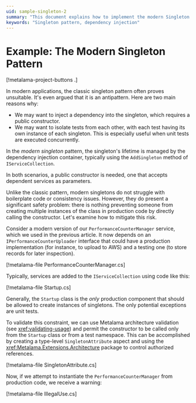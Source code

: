 ```yaml
---
uid: sample-singleton-2
summary: "This document explains how to implement the modern Singleton pattern. The modern singleton pattern, managed by dependency injection, requires a public constructor but risks multiple instances. Metalama architecture validation can mitigate this."
keywords: "Singleton pattern, dependency injection"
---
```


# Example: The Modern Singleton Pattern

[!metalama-project-buttons .]

In modern applications, the classic singleton pattern often proves unsuitable. It's even argued that it is an antipattern. Here are two main reasons why:

* We may want to inject a dependency into the singleton, which requires a public constructor.
* We may want to isolate tests from each other, with each test having its own instance of each singleton. This is especially useful when unit tests are executed concurrently.

In the _modern singleton_ pattern, the singleton's lifetime is managed by the dependency injection container, typically using the `AddSingleton` method of `IServiceCollection`.

In both scenarios, a public constructor is needed, one that accepts dependent services as parameters.

Unlike the classic pattern, modern singletons do not struggle with boilerplate code or consistency issues. However, they do present a significant safety problem: there is nothing preventing someone from creating multiple instances of the class in production code by directly calling the constructor. Let's examine how to mitigate this risk.

Consider a modern version of our `PerformanceCounterManager` service, which we used in the previous article. It now depends on an `IPerformanceCounterUploader` interface that could have a production implementation (for instance, to upload to AWS) and a testing one (to store records for later inspection).

[!metalama-file PerformanceCounterManager.cs]

Typically, services are added to the `IServiceCollection` using code like this:

[!metalama-file Startup.cs]

Generally, the `Startup` class is the _only_ production component that should be allowed to create instances of singletons. The only potential exceptions are unit tests.

To validate this constraint, we can use Metalama architecture validation (see <xref:validating-usage>) and permit the constructor to be called only from the `Startup` class or from a test namespace. This can be accomplished by creating a type-level `SingletonAttribute` aspect and using the <xref:Metalama.Extensions.Architecture> package to control authorized references.

[!metalama-file SingletonAttribute.cs]

Now, if we attempt to instantiate the `PerformanceCounterManager` from production code, we receive a warning:

[!metalama-file IllegalUse.cs]


